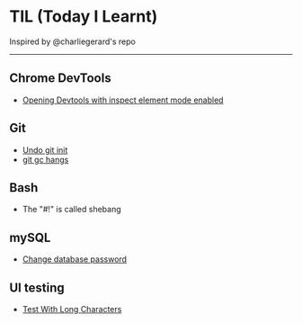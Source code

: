 # TIL (Today I Learnt)

Inspired by @charliegerard's repo

---

## Chrome DevTools
* [Opening Devtools with inspect element mode enabled](/devtools/inspectEnabled.md)

## Git
* [Undo git init](/git/undoGitInit.md)
* [git gc hangs](/git/gcHangs.md)

## Bash
* The "#!" is called shebang

## mySQL
* [Change database password](/mysql/changeDBPwd.md)

## UI testing
* [Test With Long Characters](/UI/testWLongText.md)
